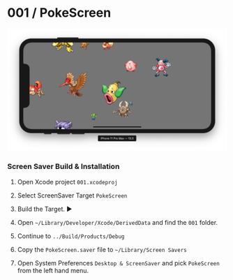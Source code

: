 # 001 / PokeScreen

![Screenshot](/shots/screen.png?raw=true "Screenshot")

### Screen Saver Build & Installation

1. Open Xcode project `001.xcodeproj`
2. Select ScreenSaver Target `PokeScreen`
3. Build the Target. ►

4. Open `~/Library/Developer/Xcode/DerivedData` and find the `001` folder.
5. Continue to `../Build/Products/Debug`
6. Copy the `PokeScreen.saver` file to `~/Library/Screen Savers`

7. Open System Preferences `Desktop & ScreenSaver` and pick `PokeScreen` from the left hand menu.
